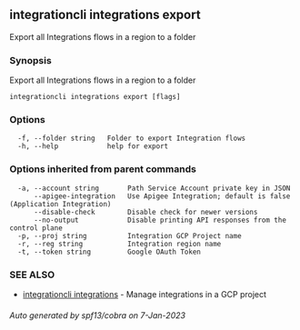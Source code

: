 ## integrationcli integrations export

Export all Integrations flows in a region to a folder

### Synopsis

Export all Integrations flows in a region to a folder

```
integrationcli integrations export [flags]
```

### Options

```
  -f, --folder string   Folder to export Integration flows
  -h, --help            help for export
```

### Options inherited from parent commands

```
  -a, --account string       Path Service Account private key in JSON
      --apigee-integration   Use Apigee Integration; default is false (Application Integration)
      --disable-check        Disable check for newer versions
      --no-output            Disable printing API responses from the control plane
  -p, --proj string          Integration GCP Project name
  -r, --reg string           Integration region name
  -t, --token string         Google OAuth Token
```

### SEE ALSO

* [integrationcli integrations](integrationcli_integrations.md)	 - Manage integrations in a GCP project

###### Auto generated by spf13/cobra on 7-Jan-2023
